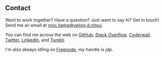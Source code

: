 ## Contact

Want to work together?
Have a question?
Just want to say hi?
Get in touch!
Send me an email at <span class="reverse">moc.liamg@yeilop.d.nitsuj</span>.

You can find me across the web on [GitHub][github],
[Stack Overflow][stack-overflow],
[Coderwall][coderwall],
[Twitter][twitter],
[LinkedIn][linkedin],
and [Tumblr][tumblr].

I'm also always idling on [Freenode][freenode], my handle is *jdp*.

[github]: http://github.com/jdp
[stack-overflow]: http://stackoverflow.com/users/6967/justin-poliey
[coderwall]: https://coderwall.com/jdp
[twitter]: http://twitter.com/justinpoliey
[linkedin]: http://www.linkedin.com/profile/view?id=18652837
[tumblr]: http://tumble.justinpoliey.com/
[freenode]: http://freenode.net/

